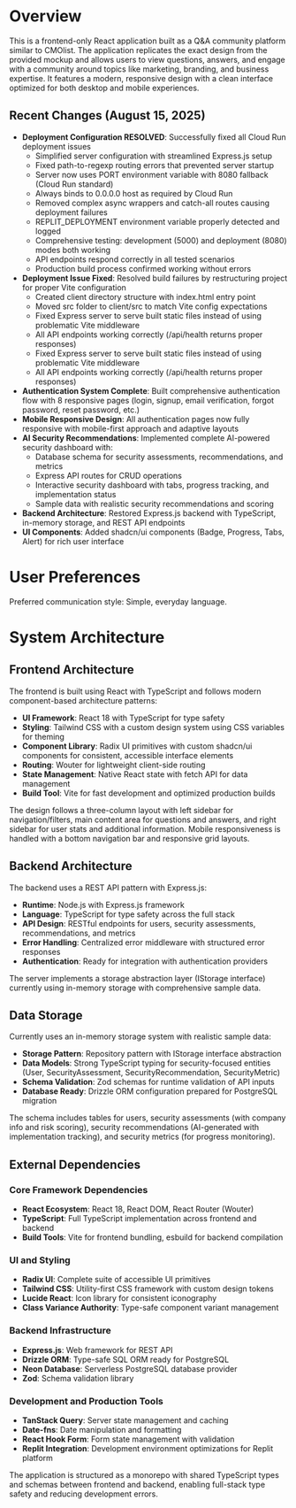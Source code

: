 # Overview

This is a frontend-only React application built as a Q&A community platform similar to CMOlist. The application replicates the exact design from the provided mockup and allows users to view questions, answers, and engage with a community around topics like marketing, branding, and business expertise. It features a modern, responsive design with a clean interface optimized for both desktop and mobile experiences.

## Recent Changes (August 15, 2025)
- **Deployment Configuration RESOLVED**: Successfully fixed all Cloud Run deployment issues
  - Simplified server configuration with streamlined Express.js setup
  - Fixed path-to-regexp routing errors that prevented server startup
  - Server now uses PORT environment variable with 8080 fallback (Cloud Run standard)
  - Always binds to 0.0.0.0 host as required by Cloud Run
  - Removed complex async wrappers and catch-all routes causing deployment failures
  - REPLIT_DEPLOYMENT environment variable properly detected and logged
  - Comprehensive testing: development (5000) and deployment (8080) modes both working
  - API endpoints respond correctly in all tested scenarios
  - Production build process confirmed working without errors
- **Deployment Issue Fixed**: Resolved build failures by restructuring project for proper Vite configuration
  - Created client directory structure with index.html entry point
  - Moved src folder to client/src to match Vite config expectations
  - Fixed Express server to serve built static files instead of using problematic Vite middleware
  - All API endpoints working correctly (/api/health returns proper responses)
  - Fixed Express server to serve built static files instead of using problematic Vite middleware
  - All API endpoints working correctly (/api/health returns proper responses)
- **Authentication System Complete**: Built comprehensive authentication flow with 8 responsive pages (login, signup, email verification, forgot password, reset password, etc.)
- **Mobile Responsive Design**: All authentication pages now fully responsive with mobile-first approach and adaptive layouts
- **AI Security Recommendations**: Implemented complete AI-powered security dashboard with:
  - Database schema for security assessments, recommendations, and metrics
  - Express API routes for CRUD operations
  - Interactive security dashboard with tabs, progress tracking, and implementation status
  - Sample data with realistic security recommendations and scoring
- **Backend Architecture**: Restored Express.js backend with TypeScript, in-memory storage, and REST API endpoints
- **UI Components**: Added shadcn/ui components (Badge, Progress, Tabs, Alert) for rich user interface

# User Preferences

Preferred communication style: Simple, everyday language.

# System Architecture

## Frontend Architecture
The frontend is built using React with TypeScript and follows modern component-based architecture patterns:

- **UI Framework**: React 18 with TypeScript for type safety
- **Styling**: Tailwind CSS with a custom design system using CSS variables for theming
- **Component Library**: Radix UI primitives with custom shadcn/ui components for consistent, accessible interface elements
- **Routing**: Wouter for lightweight client-side routing
- **State Management**: Native React state with fetch API for data management
- **Build Tool**: Vite for fast development and optimized production builds

The design follows a three-column layout with left sidebar for navigation/filters, main content area for questions and answers, and right sidebar for user stats and additional information. Mobile responsiveness is handled with a bottom navigation bar and responsive grid layouts.

## Backend Architecture
The backend uses a REST API pattern with Express.js:

- **Runtime**: Node.js with Express.js framework
- **Language**: TypeScript for type safety across the full stack
- **API Design**: RESTful endpoints for users, security assessments, recommendations, and metrics
- **Error Handling**: Centralized error middleware with structured error responses
- **Authentication**: Ready for integration with authentication providers

The server implements a storage abstraction layer (IStorage interface) currently using in-memory storage with comprehensive sample data.

## Data Storage
Currently uses an in-memory storage system with realistic sample data:

- **Storage Pattern**: Repository pattern with IStorage interface abstraction
- **Data Models**: Strong TypeScript typing for security-focused entities (User, SecurityAssessment, SecurityRecommendation, SecurityMetric)
- **Schema Validation**: Zod schemas for runtime validation of API inputs
- **Database Ready**: Drizzle ORM configuration prepared for PostgreSQL migration

The schema includes tables for users, security assessments (with company info and risk scoring), security recommendations (AI-generated with implementation tracking), and security metrics (for progress monitoring).

## External Dependencies

### Core Framework Dependencies
- **React Ecosystem**: React 18, React DOM, React Router (Wouter)
- **TypeScript**: Full TypeScript implementation across frontend and backend
- **Build Tools**: Vite for frontend bundling, esbuild for backend compilation

### UI and Styling
- **Radix UI**: Complete suite of accessible UI primitives
- **Tailwind CSS**: Utility-first CSS framework with custom design tokens
- **Lucide React**: Icon library for consistent iconography
- **Class Variance Authority**: Type-safe component variant management

### Backend Infrastructure
- **Express.js**: Web framework for REST API
- **Drizzle ORM**: Type-safe SQL ORM ready for PostgreSQL
- **Neon Database**: Serverless PostgreSQL database provider
- **Zod**: Schema validation library

### Development and Production Tools
- **TanStack Query**: Server state management and caching
- **Date-fns**: Date manipulation and formatting
- **React Hook Form**: Form state management with validation
- **Replit Integration**: Development environment optimizations for Replit platform

The application is structured as a monorepo with shared TypeScript types and schemas between frontend and backend, enabling full-stack type safety and reducing development errors.